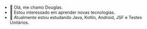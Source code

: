 - 👋 Olá, me chamo Douglas.
- 👀 Estou interessado em aprender novas tecnologias.
- 🌱 Atualmente estou estudando Java, Kotlin, Android, JSF e Testes Unitários.

<!---
Douglas-TI/Douglas-TI is a ✨ special ✨ repository because its `README.md` (this file) appears on your GitHub profile.
You can click the Preview link to take a look at your changes.
--->

